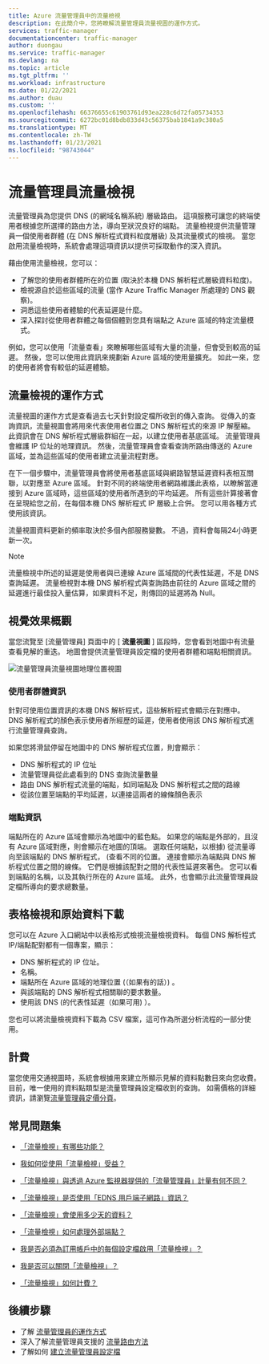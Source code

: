 ```yaml
---
title: Azure 流量管理員中的流量檢視
description: 在此簡介中，您將瞭解流量管理員流量視圖的運作方式。
services: traffic-manager
documentationcenter: traffic-manager
author: duongau
ms.service: traffic-manager
ms.devlang: na
ms.topic: article
ms.tgt_pltfrm: ''
ms.workload: infrastructure
ms.date: 01/22/2021
ms.author: duau
ms.custom: ''
ms.openlocfilehash: 66376655c61903761d93ea228c6d72fa05734353
ms.sourcegitcommit: 6272bc01d8bdb833d43c56375bab1841a9c380a5
ms.translationtype: MT
ms.contentlocale: zh-TW
ms.lasthandoff: 01/23/2021
ms.locfileid: "98743044"
---
```

# <a name="traffic-manager-traffic-view"></a>流量管理員流量檢視

流量管理員為您提供 DNS (的網域名稱系統) 層級路由。 這項服務可讓您的終端使用者根據您所選擇的路由方法，導向至狀況良好的端點。 流量檢視提供流量管理員一個使用者群體 (在 DNS 解析程式資料粒度層級) 及其流量模式的檢視。 當您啟用流量檢視時，系統會處理這項資訊以提供可採取動作的深入資訊。 

藉由使用流量檢視，您可以：
- 了解您的使用者群體所在的位置 (取決於本機 DNS 解析程式層級資料粒度)。
- 檢視源自於這些區域的流量 (當作 Azure Traffic Manager 所處理的 DNS 觀察)。
- 洞悉這些使用者體驗的代表延遲是什麼。
- 深入探討從使用者群體之每個個體到您具有端點之 Azure 區域的特定流量模式。 

例如，您可以使用「流量查看」來瞭解哪些區域有大量的流量，但會受到較高的延遲。 然後，您可以使用此資訊來規劃新 Azure 區域的使用量擴充。 如此一來，您的使用者將會有較低的延遲體驗。

## <a name="how-traffic-view-works"></a>流量檢視的運作方式

流量視圖的運作方式是查看過去七天針對設定檔所收到的傳入查詢。 從傳入的查詢資訊，流量視圖會將用來代表使用者位置之 DNS 解析程式的來源 IP 解壓縮。 此資訊會在 DNS 解析程式層級群組在一起，以建立使用者基底區域。 流量管理員會維護 IP 位址的地理資訊。 然後，流量管理員會查看查詢所路由傳送的 Azure 區域，並為這些區域的使用者建立流量流程對應。
 
在下一個步驟中，流量管理員會將使用者基底區域與網路智慧延遲資料表相互關聯，以對應至 Azure 區域。 針對不同的終端使用者網路維護此表格，以瞭解當連接到 Azure 區域時，這些區域的使用者所遇到的平均延遲。 所有這些計算接著會在呈現給您之前，在每個本機 DNS 解析程式 IP 層級上合併。 您可以用各種方式使用該資訊。

流量視圖資料更新的頻率取決於多個內部服務變數。 不過，資料會每隔24小時更新一次。

>[!NOTE]
>流量檢視中所述的延遲是使用者與已連線 Azure 區域間的代表性延遲，不是 DNS 查詢延遲。 流量檢視對本機 DNS 解析程式與查詢路由前往的 Azure 區域之間的延遲進行最佳投入量估算，如果資料不足，則傳回的延遲將為 Null。 

## <a name="visual-overview"></a>視覺效果概觀

當您流覽至 [流量管理員] 頁面中的 [ **流量視圖** ] 區段時，您會看到地圖中有流量查看見解的重迭。 地圖會提供流量管理員設定檔的使用者群體和端點相關資訊。

![流量管理員流量視圖地理位置視圖][1]

### <a name="user-base-information"></a>使用者群體資訊

針對可使用位置資訊的本機 DNS 解析程式，這些解析程式會顯示在對應中。 DNS 解析程式的顏色表示使用者所經歷的延遲，使用者使用該 DNS 解析程式進行流量管理員查詢。

如果您將滑鼠停留在地圖中的 DNS 解析程式位置，則會顯示：
- DNS 解析程式的 IP 位址
- 流量管理員從此處看到的 DNS 查詢流量數量
- 路由 DNS 解析程式流量的端點，如同端點及 DNS 解析程式之間的路線 
- 從該位置至端點的平均延遲，以連接這兩者的線條顏色表示

### <a name="endpoint-information"></a>端點資訊

端點所在的 Azure 區域會顯示為地圖中的藍色點。 如果您的端點是外部的，且沒有 Azure 區域對應，則會顯示在地圖的頂端。 選取任何端點，以根據) 從流量導向至該端點的 DNS 解析程式， (查看不同的位置。 連接會顯示為端點與 DNS 解析程式位置之間的線條。 它們是根據該配對之間的代表性延遲來著色。 您可以看到端點的名稱，以及其執行所在的 Azure 區域。 此外，也會顯示此流量管理員設定檔所導向的要求總數量。


## <a name="tabular-listing-and-raw-data-download"></a>表格檢視和原始資料下載

您可以在 Azure 入口網站中以表格形式檢視流量檢視資料。 每個 DNS 解析程式 IP/端點配對都有一個專案，顯示：

* DNS 解析程式的 IP 位址。
* 名稱。
* 端點所在 Azure 區域的地理位置 (（如果有的話）) 。
* 與該端點的 DNS 解析程式相關聯的要求數量。
* 使用該 DNS (的代表性延遲（如果可用) ）。 

您也可以將流量檢視資料下載為 CSV 檔案，這可作為所選分析流程的一部分使用。

## <a name="billing"></a>計費

當您使用交通視圖時，系統會根據用來建立所顯示見解的資料點數目來向您收費。 目前，唯一使用的資料點類型是流量管理員設定檔收到的查詢。 如需價格的詳細資訊，請瀏覽[流量管理員定價分頁](https://azure.microsoft.com/pricing/details/traffic-manager/)。

## <a name="faqs"></a>常見問題集

* [「流量檢視」有哪些功能？](./traffic-manager-faqs.md#what-does-traffic-view-do)

* [我如何從使用「流量檢視」受益？](./traffic-manager-faqs.md#how-can-i-benefit-from-using-traffic-view)

* [「流量檢視」與透過 Azure 監視器提供的「流量管理員」計量有何不同？](./traffic-manager-faqs.md#how-is-traffic-view-different-from-the-traffic-manager-metrics-available-through-azure-monitor)

* [「流量檢視」是否使用「EDNS 用戶端子網路」資訊？](./traffic-manager-faqs.md#does-traffic-view-use-edns-client-subnet-information)

* [「流量檢視」會使用多少天的資料？](./traffic-manager-faqs.md#how-many-days-of-data-does-traffic-view-use)

* [「流量檢視」如何處理外部端點？](./traffic-manager-faqs.md#how-does-traffic-view-handle-external-endpoints)

* [我是否必須為訂用帳戶中的每個設定檔啟用「流量檢視」？](./traffic-manager-faqs.md#do-i-need-to-enable-traffic-view-for-each-profile-in-my-subscription)

* [我是否可以關閉「流量檢視」？](./traffic-manager-faqs.md#how-can-i-turn-off-traffic-view)

* [「流量檢視」如何計費？](./traffic-manager-faqs.md#how-does-traffic-view-billing-work)

## <a name="next-steps"></a>後續步驟

- 了解 [流量管理員的運作方式](traffic-manager-overview.md)
- 深入了解流量管理員支援的 [流量路由方法](traffic-manager-routing-methods.md)
- 了解如何 [建立流量管理員設定檔](./quickstart-create-traffic-manager-profile.md)

<!--Image references-->
[1]: ./media/traffic-manager-traffic-view-overview/trafficview.png
